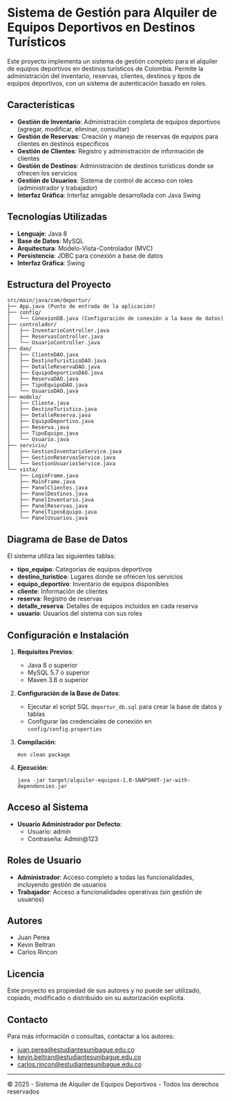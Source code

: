 # Sistema de Gestión para Alquiler de Equipos Deportivos en Destinos Turísticos

Este proyecto implementa un sistema de gestión completo para el alquiler de equipos deportivos en destinos turísticos de Colombia. Permite la administración del inventario, reservas, clientes, destinos y tipos de equipos deportivos, con un sistema de autenticación basado en roles.

## Características

- **Gestión de Inventario**: Administración completa de equipos deportivos (agregar, modificar, eliminar, consultar)
- **Gestión de Reservas**: Creación y manejo de reservas de equipos para clientes en destinos específicos
- **Gestión de Clientes**: Registro y administración de información de clientes
- **Gestión de Destinos**: Administración de destinos turísticos donde se ofrecen los servicios
- **Gestión de Usuarios**: Sistema de control de acceso con roles (administrador y trabajador)
- **Interfaz Gráfica**: Interfaz amigable desarrollada con Java Swing

## Tecnologías Utilizadas

- **Lenguaje**: Java 8
- **Base de Datos**: MySQL
- **Arquitectura**: Modelo-Vista-Controlador (MVC)
- **Persistencia**: JDBC para conexión a base de datos
- **Interfaz Gráfica**: Swing

## Estructura del Proyecto

```
src/main/java/com/deportur/
├── App.java (Punto de entrada de la aplicación)
├── config/
│   └── ConexionDB.java (Configuración de conexión a la base de datos)
├── controlador/
│   ├── InventarioController.java
│   ├── ReservasController.java
│   └── UsuarioController.java
├── dao/
│   ├── ClienteDAO.java
│   ├── DestinoTuristicoDAO.java
│   ├── DetalleReservaDAO.java
│   ├── EquipoDeportivoDAO.java
│   ├── ReservaDAO.java
│   ├── TipoEquipoDAO.java
│   └── UsuarioDAO.java
├── modelo/
│   ├── Cliente.java
│   ├── DestinoTuristico.java
│   ├── DetalleReserva.java
│   ├── EquipoDeportivo.java
│   ├── Reserva.java
│   ├── TipoEquipo.java
│   └── Usuario.java
├── servicio/
│   ├── GestionInventarioService.java
│   ├── GestionReservasService.java
│   └── GestionUsuariosService.java
└── vista/
    ├── LoginFrame.java
    ├── MainFrame.java
    ├── PanelClientes.java
    ├── PanelDestinos.java
    ├── PanelInventario.java
    ├── PanelReservas.java
    ├── PanelTiposEquipo.java
    └── PanelUsuarios.java
```

## Diagrama de Base de Datos

El sistema utiliza las siguientes tablas:

- **tipo_equipo**: Categorías de equipos deportivos
- **destino_turistico**: Lugares donde se ofrecen los servicios
- **equipo_deportivo**: Inventario de equipos disponibles
- **cliente**: Información de clientes
- **reserva**: Registro de reservas
- **detalle_reserva**: Detalles de equipos incluidos en cada reserva
- **usuario**: Usuarios del sistema con sus roles

## Configuración e Instalación

1. **Requisitos Previos**:
   - Java 8 o superior
   - MySQL 5.7 o superior
   - Maven 3.6 o superior

2. **Configuración de la Base de Datos**:
   - Ejecutar el script SQL `deportur_db.sql` para crear la base de datos y tablas
   - Configurar las credenciales de conexión en `config/config.properties`

3. **Compilación**:
   ```
   mvn clean package
   ```

4. **Ejecución**:
   ```
   java -jar target/alquiler-equipos-1.0-SNAPSHOT-jar-with-dependencies.jar
   ```

## Acceso al Sistema

- **Usuario Administrador por Defecto**:
  - Usuario: admin
  - Contraseña: Admin@123

## Roles de Usuario

- **Administrador**: Acceso completo a todas las funcionalidades, incluyendo gestión de usuarios
- **Trabajador**: Acceso a funcionalidades operativas (sin gestión de usuarios)

## Autores

- Juan Perea
- Kevin Beltran
- Carlos Rincon

## Licencia

Este proyecto es propiedad de sus autores y no puede ser utilizado, copiado, modificado o distribuido sin su autorización explícita.

## Contacto

Para más información o consultas, contactar a los autores:
- juan.perea@estudiantesunibague.edu.co
- kevin.beltran@estudiantesunibague.edu.co
- carlos.rincon@estudiantesunibague.edu.co
---

© 2025 - Sistema de Alquiler de Equipos Deportivos - Todos los derechos reservados
